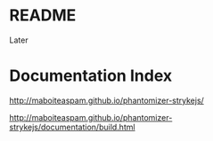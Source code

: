 # README

Later

# Documentation Index

http://maboiteaspam.github.io/phantomizer-strykejs/

http://maboiteaspam.github.io/phantomizer-strykejs/documentation/build.html